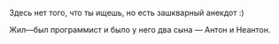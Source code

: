 
Здесь нет того, что ты ищешь, но есть зашкварный анекдот :)

Жил—был программист и было у него два сына — Антон и Неантон.
